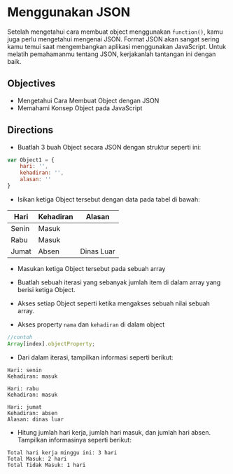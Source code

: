 # Menggunakan JSON

Setelah mengetahui cara membuat object menggunakan `function()`, kamu juga perlu mengetahui mengenai JSON. Format JSON akan sangat sering kamu temui saat mengembangkan aplikasi menggunakan JavaScript. Untuk melatih pemahamanmu tentang JSON, kerjakanlah tantangan ini dengan baik.

## Objectives

- Mengetahui Cara Membuat Object dengan JSON
- Memahami Konsep Object pada JavaScript

## Directions

- Buatlah 3 buah Object secara JSON dengan struktur seperti ini:

```javascript
var Object1 = {
    hari: '',
    kehadiran: '',
    alasan: ''
}
```

- Isikan ketiga Object tersebut dengan data pada tabel di bawah:


Hari | Kehadiran | Alasan 
---|---|---
Senin | Masuk |
Rabu | Masuk |
Jumat | Absen | Dinas Luar


- Masukan ketiga Object tersebut pada sebuah array

- Buatlah sebuah iterasi yang sebanyak jumlah item di dalam array yang berisi ketiga Object.

- Akses setiap Object seperti ketika mengakses sebuah nilai sebuah array.

- Akses property `nama` dan `kehadiran` di dalam object

```javascript
//contoh
Array[index].objectProperty;
``` 

- Dari dalam iterasi, tampilkan informasi seperti berikut:

```
Hari: senin
Kehadiran: masuk

Hari: rabu
Kehadiran: masuk

Hari: jumat
Kehadiran: absen
Alasan: dinas luar
```

- Hitung jumlah hari kerja, jumlah hari masuk, dan jumlah hari absen. Tampilkan informasinya seperti berikut:

```
Total hari kerja minggu ini: 3 hari 
Total Masuk: 2 hari
Total Tidak Masuk: 1 hari 
```
